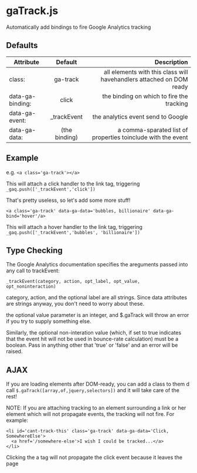 # gaTrack.js
Automatically add bindings to fire Google Analytics tracking

## Defaults
| Attribute      | Default       | Description
| ---------------|:-------------:|------------------:|
|class:          |ga-track       |all elements with this class will havehandlers attached on DOM ready
|data-ga-binding:|click          |the binding on which to fire the tracking
|data-ga-event:  |_trackEvent    |the analytics event send to Google
|data-ga-data:   |(the binding)  |a comma-sparated list of properties toinclude with the event

## Example

e.g. `<a class='ga-track'></a>`

This will attach a click handler to the link tag,
triggering `_gaq.push(['_trackEvent','click'])`

That's pretty useless, so let's add some more stuff!

`<a class='ga-track' data-ga-data='bubbles, billionaire' data-ga-bind='hover'/a>`

This will attach a hover handler to the link tag,
triggering `_gaq.push(['_trackEvent','bubbles', 'billionaire'])`

## Type Checking

The Google Analytics documentation specifies the areguments passed into
any call to trackEvent:

`_trackEvent(category, action, opt_label, opt_value, opt_noninteraction)`

category, action, and the optional label are all strings. Since data
attributes are strings anyway, you don't need to worry about these.

the optional value parameter is an integer, and $.gaTrack will throw an
error if you try to supply something else.

Similarly, the optional non-interation value (which, if set to true
indicates that the event hit will not be used in bounce-rate calculation)
must be a boolean. Pass in anything other that 'true' or 'false' and an
error will be raised.


## AJAX

If you are loading elements after DOM-ready, you can add a class to them d call
`$.gaTrack([array,of,jquery,selectors])` and it will take care of the rest!


NOTE: If you are attaching tracking to an element surrounding a link or her element
which will not propagate events, the tracking will not fire. For example:

```
<li id='cant-track-this' class='ga-track' data-ga-data='Click, SomewhereElse'>
  <a href='/somewhere-else'>I wish I could be tracked...</a>
</li>
```
Clicking the a tag will not propagate the click event because it leaves the page
